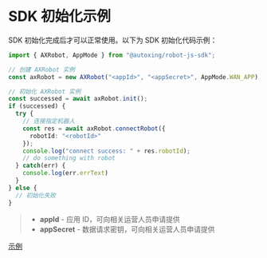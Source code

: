# SDK 初始化示例

SDK 初始化完成后才可以正常使用。以下为 SDK 初始化代码示例：

```typescript
import { AXRobot, AppMode } from "@autoxing/robot-js-sdk";

// 创建 AXRobot 实例
const axRobot = new AXRobot("<appId>", "<appSecret>", AppMode.WAN_APP);

// 初始化 AXRobot 实例
const successed = await axRobot.init();
if (successed) {
  try {
    // 连接指定机器人
    const res = await axRobot.connectRobot({
      robotId: "<robotId>"
    });
    console.log("connect success: " + res.robotId);
    // do something with robot
  } catch(err) {
    console.log(err.errText)
  }
} else {
  // 初始化失败
}
```

> * **appId** - 应用 ID，可向相关运营人员申请提供
> * **appSecret** - 数据请求密钥，可向相关运营人员申请提供

[示例](https://service.autoxing.com/sdk/v1.0/example/#/)

